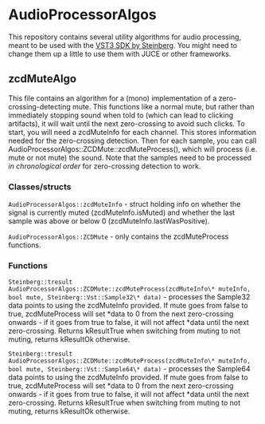 # AudioProcessorAlgos

This repository contains several utility algorithms for audio processing, meant to be used with the [VST3 SDK by  Steinberg](https://github.com/steinbergmedia/vst3sdk). You might need to change them up a little to use them with JUCE or other frameworks.

## zcdMuteAlgo

This file contains an algorithm for a (mono) implementation of a zero-crossing-detecting mute. This functions like a normal mute, but rather than immediately stopping sound when told to (which can lead to clicking artifacts), it will wait until the next zero-crossing to avoid such clicks.
To start, you will need a zcdMuteInfo for each channel. This stores information needed for the zero-crossing detection.
Then for each sample, you can call AudioProcessorAlgos::ZCDMute::zcdMuteProcess(), which will process (i.e. mute or not mute) the sound. Note that the samples need to be processed *in chronological order* for zero-crossing detection to work.

### Classes/structs

``AudioProcessorAlgos::zcdMuteInfo`` - struct holding info on whether the signal is currently muted (zcdMuteInfo.isMuted) and whether the last sample was above or below 0 (zcdMuteInfo.lastWasPositive).

``AudioProcessorAlgos::ZCDMute`` - only contains the zcdMuteProcess functions.

### Functions

``Steinberg::tresult AudioProcessorAlgos::ZCDMute::zcdMuteProcess(zcdMuteInfo\* muteInfo, bool mute, Steinberg::Vst::Sample32\* data)`` - processes the Sample32 data points to using the zcdMuteInfo provided. If mute goes from false to true, zcdMuteProcess will set \*data to 0 from the next zero-crossing onwards - if it goes from true to false, it will not affect \*data until the next zero-crossing. Returns kResultTrue when switching from muting to not muting, returns kResultOk otherwise.

``Steinberg::tresult AudioProcessorAlgos::ZCDMute::zcdMuteProcess(zcdMuteInfo\* muteInfo, bool mute, Steinberg::Vst::Sample64\* data)`` - processes the Sample64 data points to using the zcdMuteInfo provided. If mute goes from false to true, zcdMuteProcess will set \*data to 0 from the next zero-crossing onwards - if it goes from true to false, it will not affect \*data until the next zero-crossing. Returns kResultTrue when switching from muting to not muting, returns kResultOk otherwise.
